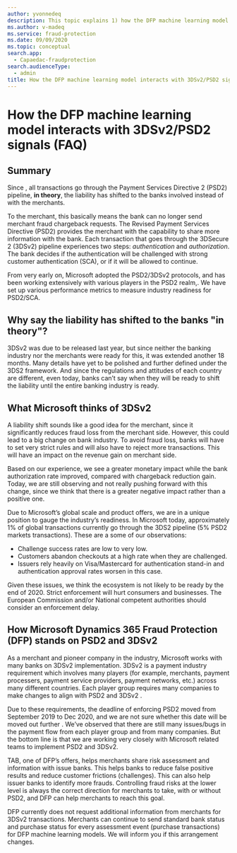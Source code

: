 ```yaml
---
author: yvonnedeq
description: This topic explains 1) how the DFP machine learning model interacts with 3DSv2/PSD2 signals, and 2) offers suggestion to  merchants using 3DSv2.
ms.author: v-madeq
ms.service: fraud-protection
ms.date: 09/09/2020
ms.topic: conceptual
search.app: 
  - Capaedac-fraudprotection
search.audienceType:
  - admin
title: How the DFP machine learning model interacts with 3DSv2/PSD2 signals
---
```


# How the DFP machine learning model interacts with 3DSv2/PSD2 signals (FAQ)

## Summary 

Since ,  all  transactions go through the Payment Services Directive 2 (PSD2) pipeline, **in theory**, the liability has shifted to the banks involved instead of with the merchants.

To the merchant, this basically means the bank can no longer send merchant fraud chargeback requests. The Revised Payment Services Directive (PSD2) provides the merchant with the capability to share more information with the bank. Each transaction that goes through the 3DSecure 2 (3DSv2) pipeline experiences two steps: *authentication* and *authorization*. The bank decides if the authentication will be challenged with strong customer authentication (SCA), or if it will be allowed to continue.  

From very early on, Microsoft adopted the PSD2/3DSv2 protocols, and has been working extensively with various players in the PSD2 realm,.  We have set up various performance metrics to measure industry readiness for PSD2/SCA. 

## Why say the liability has shifted to the banks "in theory"?

3DSv2 was due to be released last year, but since neither the banking industry nor the merchants were ready for this, it was extended another 18 months. Many details have yet to be polished and further defined under the 3DS2 framework. And since the regulations and attitudes of each country are different, even today, banks can’t say when they will be ready to shift the liability until the entire banking industry is ready.

## What Microsoft thinks of 3DSv2

A liability shift sounds like a good idea for the merchant, since it significantly reduces fraud loss from the merchant side.  However, this could lead to a big change on bank industry. To avoid fraud loss, banks will have to set very strict rules and will also have to reject more transactions. This will have an impact on the revenue gain on merchant side. 

Based on our experience, we see a greater monetary impact while the bank authorization rate improved, compared with chargeback reduction gain. Today, we are still observing and not really pushing forward with this change, since we think that there is a greater negative impact rather than a positive one.

Due to Microsoft’s global scale and product offers, we are in a unique position to gauge the industry’s readiness. In Microsoft today, approximately 1% of global transactions currently go through the 3DS2 pipeline (5% PSD2 markets transactions). These are a some of our observations: 

-  Challenge success rates are low to very low.
-  Customers abandon checkouts at a high rate when they are challenged.
-  Issuers rely heavily on Visa/Mastercard for authentication stand-in and authentication approval rates worsen in this case. 

Given these issues, we think the ecosystem is not likely to be ready by the end of 2020. Strict enforcement will hurt consumers and businesses. The European Commission and/or National competent authorities should consider an enforcement delay.

## How Microsoft Dynamics 365 Fraud Protection (DFP) stands on PSD2 and 3DSv2

As a merchant and pioneer company in the industry, Microsoft  works with many banks on 3DSv2 implementation. 3DSv2 is a payment industry requirement which involves many players (for example, merchants, payment processers, payment service providers, payment networks, etc.) across many different countries. Each player group requires many companies to make changes to align with PSD2 and 3DSv2 . 

Due to these requirements, the deadline of enforcing PSD2 moved from September 2019 to Dec 2020, and we are not sure whether this date will be moved out further . We’ve observed that there are still many issues/bugs in the payment flow from each player group and from many companies. But the bottom line is that we are working very closely with Microsoft related teams to implement PSD2 and 3DSv2. 

TAB, one of DFP’s offers, helps merchants share risk assessment and information with issue banks. This helps banks to reduce false positive results and reduce customer frictions (challenges). This can also help issuer banks to identify more frauds. Controlling fraud risks at the lower level is always the correct direction for merchants to take, with or without PSD2, and DFP can help merchants to reach this goal.

DFP currently does not request additional information from merchants for 3DSv2 transactions. Merchants can continue to send standard bank status and purchase status for every assessment event (purchase transactions) for DFP machine learning models. We will inform you if this arrangement changes.
